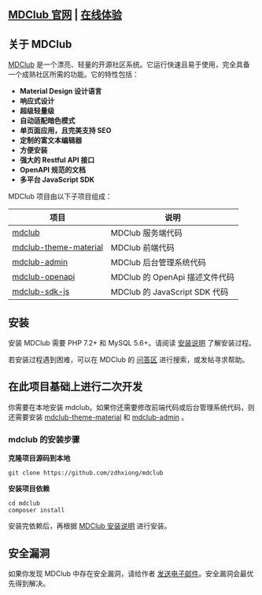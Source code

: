 ## [MDClub 官网](https://mdclub.org) | [在线体验](https://community.mdclub.org)

## 关于 MDClub

[MDClub](https://mdclub.org) 是一个漂亮、轻量的开源社区系统。它运行快速且易于使用，完全具备一个成熟社区所需的功能。它的特性包括：

* **Material Design 设计语言**
* **响应式设计**
* **超级轻量级**
* **自动适配暗色模式**
* **单页面应用，且完美支持 SEO**
* **定制的富文本编辑器**
* **方便安装**
* **强大的 Restful API 接口**
* **OpenAPI 规范的文档**
* **多平台 JavaScript SDK**

MDClub 项目由以下子项目组成：

| 项目  | 说明 |
| ---- | ---- |
| [mdclub](https://github.com/zdhxiong/mdclub) | MDClub 服务端代码 |
| [mdclub-theme-material](https://github.com/zdhxiong/mdclub-theme-material) | MDClub 前端代码 |
| [mdclub-admin](https://github.com/zdhxiong/mdclub-admin) | MDClub 后台管理系统代码 |
| [mdclub-openapi](https://github.com/zdhxiong/mdclub-openapi) | MDClub 的 OpenApi 描述文件代码 |
| [mdclub-sdk-js](https://github.com/zdhxiong/mdclub-sdk-js) | MDClub 的 JavaScript SDK 代码 |

## 安装

安装 MDClub 需要 PHP 7.2+ 和 MySQL 5.6+。请阅读 [安装说明](https://community.mdclub.org/articles/2) 了解安装过程。

若安装过程遇到困难，可以在 MDClub 的 [问答区](https://community.mdclub.org/questions) 进行搜索，或发帖寻求帮助。

## 在此项目基础上进行二次开发

你需要在本地安装 mdclub。如果你还需要修改前端代码或后台管理系统代码，则还需要安装 [mdclub-theme-material](https://github.com/zdhxiong/mdclub-theme-material) 和 [mdclub-admin](https://github.com/zdhxiong/mdclub-admin) 。

### mdclub 的安装步骤

**克隆项目源码到本地**

```
git clone https://github.com/zdhxiong/mdclub
```

**安装项目依赖**

```
cd mdclub
composer install
```

安装完依赖后，再根据 [MDClub 安装说明](https://community.mdclub.org/articles/2) 进行安装。

## 安全漏洞

如果你发现 MDClub 中存在安全漏洞，请给作者 [发送电子邮件](mailto:zdhxiong@gmail.com)。安全漏洞会最优先得到解决。
